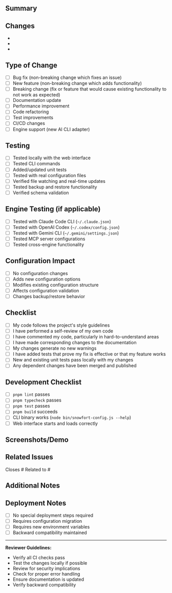## Summary

<!-- Brief description of what this PR does -->

## Changes

<!-- List the main changes made in this PR -->
- 
- 
- 

## Type of Change

<!-- Mark the relevant option with an "x" -->
- [ ] Bug fix (non-breaking change which fixes an issue)
- [ ] New feature (non-breaking change which adds functionality)
- [ ] Breaking change (fix or feature that would cause existing functionality to not work as expected)
- [ ] Documentation update
- [ ] Performance improvement
- [ ] Code refactoring
- [ ] Test improvements
- [ ] CI/CD changes
- [ ] Engine support (new AI CLI adapter)

## Testing

<!-- Describe how you tested these changes -->
- [ ] Tested locally with the web interface
- [ ] Tested CLI commands
- [ ] Added/updated unit tests
- [ ] Tested with real configuration files
- [ ] Verified file watching and real-time updates
- [ ] Tested backup and restore functionality
- [ ] Verified schema validation

## Engine Testing (if applicable)

<!-- For changes affecting specific engines, check all that apply -->
- [ ] Tested with Claude Code CLI (`~/.claude.json`)
- [ ] Tested with OpenAI Codex (`~/.codex/config.json`)
- [ ] Tested with Gemini CLI (`~/.gemini/settings.json`)
- [ ] Tested MCP server configurations
- [ ] Tested cross-engine functionality

## Configuration Impact

<!-- Check if these changes affect configuration handling -->
- [ ] No configuration changes
- [ ] Adds new configuration options
- [ ] Modifies existing configuration structure
- [ ] Affects configuration validation
- [ ] Changes backup/restore behavior

## Checklist

<!-- Ensure these requirements are met before requesting review -->
- [ ] My code follows the project's style guidelines
- [ ] I have performed a self-review of my own code
- [ ] I have commented my code, particularly in hard-to-understand areas
- [ ] I have made corresponding changes to the documentation
- [ ] My changes generate no new warnings
- [ ] I have added tests that prove my fix is effective or that my feature works
- [ ] New and existing unit tests pass locally with my changes
- [ ] Any dependent changes have been merged and published

## Development Checklist

<!-- Verify these commands pass -->
- [ ] `pnpm lint` passes
- [ ] `pnpm typecheck` passes
- [ ] `pnpm test` passes
- [ ] `pnpm build` succeeds
- [ ] CLI binary works (`node bin/snowfort-config.js --help`)
- [ ] Web interface starts and loads correctly

## Screenshots/Demo

<!-- If applicable, add screenshots or a demo of the changes -->

## Related Issues

<!-- Link any related issues -->
Closes #
Related to #

## Additional Notes

<!-- Any additional information that reviewers should know -->

## Deployment Notes

<!-- Any special deployment considerations -->
- [ ] No special deployment steps required
- [ ] Requires configuration migration
- [ ] Requires new environment variables
- [ ] Backward compatibility maintained

---

**Reviewer Guidelines:**
- Verify all CI checks pass
- Test the changes locally if possible
- Review for security implications
- Check for proper error handling
- Ensure documentation is updated
- Verify backward compatibility